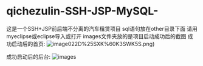 # qichezulin-SSH-JSP-MySQL-
这是一个SSH+JSP前后端不分离的汽车租赁项目
sql语句放在other目录下面
请用myeclipse或eclipse导入或打开
images文件夹放的是项目启动成功后的截图
成功启动后的首页:
![image](https://github.com/gaokun1236/qichezulin-SSH-JSP-MySQL-/blob/master/images/MVVCKZ)022D%25SXK%60K3SWK5S.png)

成功启动后的后台:
![images](https://github.com/gaokun1236/qichezulin-SSH-JSP-MySQL-/blob/master/images/2%24~Y1J3BKJMQNH0II%6098C_9.png)

